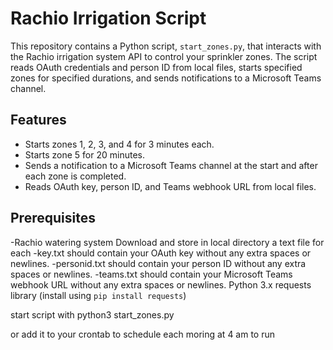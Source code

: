
# Rachio Irrigation Script

This repository contains a Python script, `start_zones.py`, that interacts with the Rachio irrigation system API to control your sprinkler zones. The script reads OAuth credentials and person ID from local files, starts specified zones for specified durations, and sends notifications to a Microsoft Teams channel.

## Features

- Starts zones 1, 2, 3, and 4 for 3 minutes each.
- Starts zone 5 for 20 minutes.
- Sends a notification to a Microsoft Teams channel at the start and after each zone is completed.
- Reads OAuth key, person ID, and Teams webhook URL from local files.

## Prerequisites
-Rachio watering system
Download and store in local directory a text file for each 
-key.txt should contain your OAuth key without any extra spaces or newlines.
-personid.txt should contain your person ID without any extra spaces or newlines.
-teams.txt should contain your Microsoft Teams webhook URL without any extra spaces or newlines.
Python 3.x
requests library (install using `pip install requests`)

start script with python3 start_zones.py

or add it to your crontab to schedule each moring at 4 am to run

